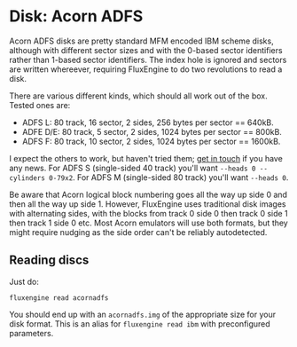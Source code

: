 Disk: Acorn ADFS
================

Acorn ADFS disks are pretty standard MFM encoded IBM scheme disks, although
with different sector sizes and with the 0-based sector identifiers rather
than 1-based sector identifiers. The index hole is ignored and sectors are
written whereever, requiring FluxEngine to do two revolutions to read a
disk.

There are various different kinds, which should all work out of the box.
Tested ones are:

  - ADFS L: 80 track, 16 sector, 2 sides, 256 bytes per sector == 640kB.
  - ADFE D/E: 80 track, 5 sector, 2 sides, 1024 bytes per sector == 800kB.
  - ADFS F: 80 track, 10 sector, 2 sides, 1024 bytes per sector == 1600kB.

I expect the others to work, but haven't tried them; [get in
touch](https://github.com/davidgiven/fluxengine/issues/new) if you have any
news. For ADFS S (single-sided 40 track) you'll want `--heads 0 --cylinders
0-79x2`. For ADFS M (single-sided 80 track) you'll want `--heads 0`.

Be aware that Acorn logical block numbering goes all the way up side 0 and
then all the way up side 1. However, FluxEngine uses traditional disk images
with alternating sides, with the blocks from track 0 side 0 then track 0 side
1 then track 1 side 0 etc. Most Acorn emulators will use both formats, but
they might require nudging as the side order can't be reliably autodetected.

Reading discs
-------------

Just do:

```
fluxengine read acornadfs
```

You should end up with an `acornadfs.img` of the appropriate size for your disk
format. This is an alias for `fluxengine read ibm` with preconfigured
parameters.
